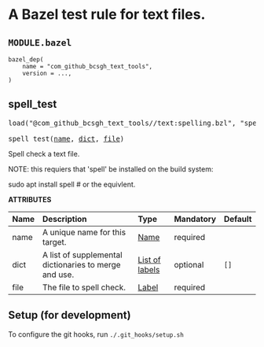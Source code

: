 <!-- Generated with Stardoc: http://skydoc.bazel.build -->

# A Bazel test rule for text files.
## `MODULE.bazel`

```
bazel_dep(
    name = "com_github_bcsgh_text_tools",
    version = ...,
)
```

<a id="spell_test"></a>

## spell_test

<pre>
load("@com_github_bcsgh_text_tools//text:spelling.bzl", "spell_test")

spell_test(<a href="#spell_test-name">name</a>, <a href="#spell_test-dict">dict</a>, <a href="#spell_test-file">file</a>)
</pre>

Spell check a text file.

NOTE: this requiers that 'spell' be installed on the build system:

sudo apt install spell  # or the equivlent.

**ATTRIBUTES**


| Name  | Description | Type | Mandatory | Default |
| :------------- | :------------- | :------------- | :------------- | :------------- |
| <a id="spell_test-name"></a>name |  A unique name for this target.   | <a href="https://bazel.build/concepts/labels#target-names">Name</a> | required |  |
| <a id="spell_test-dict"></a>dict |  A list of supplemental dictionaries to merge and use.   | <a href="https://bazel.build/concepts/labels">List of labels</a> | optional |  `[]`  |
| <a id="spell_test-file"></a>file |  The file to spell check.   | <a href="https://bazel.build/concepts/labels">Label</a> | required |  |

## Setup (for development)
To configure the git hooks, run `./.git_hooks/setup.sh`
